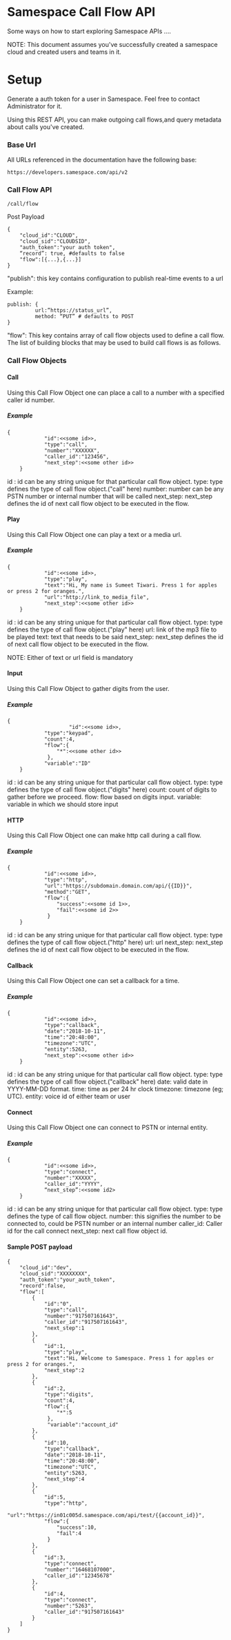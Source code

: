 # Samespace Call Flow API

Some ways on how to start exploring Samespace APIs ....

NOTE: This document assumes you've successfully created a samespace cloud and created users and teams in it.

# Setup

Generate a auth token for a user in Samespace.  Feel free to contact Administrator for it.

Using this REST API, you can make outgoing call flows,and query metadata about calls you've created. 

### Base Url

All URLs referenced in the documentation have the following base:

```https://developers.samespace.com/api/v2```


### Call Flow API

```/call/flow```

Post Payload

```
{
	"cloud_id":"CLOUD",
	"cloud_sid":"CLOUDSID",
	"auth_token":"your auth token",
	“record”: true, #defaults to false
	"flow":[{...},{...}]
}
```

"publish": this key contains configuration to publish real-time events to a url 

 Example: 
 ```
 publish: {
		  url:”https://status_url”,
		  method: “PUT” # defaults to POST 
}
```

"flow": This key contains array of call flow objects used to define a call flow. The list of building blocks that may be used to build call flows is as follows.

### Call Flow Objects

#### Call

Using this Call Flow Object one can place a call to a number with a  specified caller id number.

##### Example
```
{
			"id":<<some id>>,
			"type":"call",
			"number":"XXXXXX",
			"caller_id":"123456",
			"next_step":<<some other id>>
	}
```
id : id can be any string unique for that particular call flow object.
type: type defines the type of call flow object.("call" here)
number: number can be any PSTN number or internal number that will be called
next_step: next_step defines the id of next call flow object to be executed in the flow.

#### Play

Using this Call Flow Object one can play a text or a media url.

##### Example
```
{
			"id":<<some id>>,
			"type":"play",
			"text":"Hi, My name is Sumeet Tiwari. Press 1 for apples or press 2 for oranges.",
            "url":"http://link_to_media_file",
			"next_step":<<some other id>>
	}
```
id : id can be any string unique for that particular call flow object.
type: type defines the type of call flow object.("play" here)
url: link of the mp3 file to be played
text: text that needs to be said
next_step: next_step defines the id of next call flow object to be executed in the flow.

NOTE: Either of text or url field is mandatory

#### Input

Using this Call Flow Object to gather digits from the user.

##### Example
```
{
            		"id":<<some id>>,
			"type":"keypad",
			"count":4,
			"flow":{
				"*":<<some other id>>
			 },
			"variable":"ID"
	}
```
id : id can be any string unique for that particular call flow object.
type: type defines the type of call flow object.("digits" here)
count: count of digits to gather before we proceed.
flow: flow based on digits input.
variable: variable in which we should store input

#### HTTP

Using this Call Flow Object one can make http call during a call flow.

##### Example
```
{
			"id":<<some id>>,
			"type":"http",
			"url":"https://subdomain.domain.com/api/{{ID}}",
            "method":"GET",
			"flow":{
				"success":<<some id 1>>,
				"fail":<<some id 2>>
			 }
	}
```
id : id can be any string unique for that particular call flow object.
type: type defines the type of call flow object.("http" here)
url: url 
next_step: next_step defines the id of next call flow object to be executed in the flow.

#### Callback

Using this Call Flow Object one can set a callback for a time.

##### Example
```
{
			"id":<<some id>>,
			"type":"callback",
			"date":"2018-10-11",
			"time":"20:48:00",
			"timezone":"UTC",
			"entity":5263,
			"next_step":<<some other id>>
	}
```
id : id can be any string unique for that particular call flow object.
type: type defines the type of call flow object.("callback" here)
date: valid date in YYYY-MM-DD format.
time: time as per 24 hr clock
timezone: timezone (eg; UTC).
entity: voice id of either team or user

#### Connect

Using this Call Flow Object one can connect to PSTN or internal entity.

##### Example
```
{
		    "id":<<some id>>,
			"type":"connect",
			"number":"XXXXX",
			"caller_id":"YYYY",
			“next_step”:<<some id2>
	}
```
id : id can be any string unique for that particular call flow object.
type: type defines the type of call flow object.
number: this signifies the number to be connected to, could be PSTN number or an internal number
caller_id: Caller id for the call connect
next_step: next call flow object id.

#### Sample POST payload
```
{
	"cloud_id":"dev",
	"cloud_sid":"XXXXXXXX",
	"auth_token":"your_auth_token",
	"record":false,
	"flow":[
		{
			"id":"0",
			"type":"call",
			"number":"917507161643",
			"caller_id":"917507161643",
			"next_step":1
		},
		{
			"id":1,
			"type":"play",
			"text":"Hi, Welcome to Samespace. Press 1 for apples or press 2 for oranges.",
			"next_step":2
		},
		{
			"id":2,
			"type":"digits",
			"count":4,
			"flow":{
				"*":5
			 },
			 "variable":"account_id"
		},
		{
			"id":10,
			"type":"callback",
			"date":"2018-10-11",
			"time":"20:48:00",
			"timezone":"UTC",
			"entity":5263,
			"next_step":4
		},
		{
			"id":5,
			"type":"http",
			"url":"https://in01c005d.samespace.com/api/test/{{account_id}}",
			"flow":{
				"success":10,
				"fail":4
			 }
		},
		{
			"id":3,
			"type":"connect",
			"number":"16468107000",
			"caller_id":"12345678"
		},	
		{
			"id":4,
			"type":"connect",
			"number":"5263",
			"caller_id":"917507161643"
		}
	]
}
```

